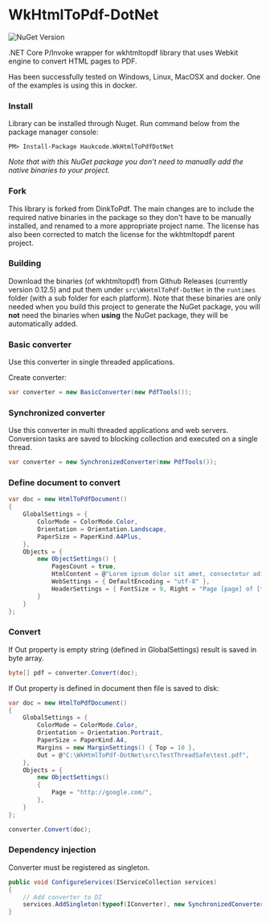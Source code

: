 # WkHtmlToPdf-DotNet
![NuGet Version](http://img.shields.io/nuget/v/Haukcode.WkHtmlToPdfDotNet.svg?style=flat)

.NET Core P/Invoke wrapper for wkhtmltopdf library that uses Webkit engine to convert HTML pages to PDF.

Has been successfully tested on Windows, Linux, MacOSX and docker. One of the examples is using this in docker.


### Install 

Library can be installed through Nuget. Run command below from the package manager console:

```
PM> Install-Package Haukcode.WkHtmlToPdfDotNet
```
*Note that with this NuGet package you don't need to manually add the native binaries to your project.*


### Fork
This library is forked from DinkToPdf. The main changes are to include the required native binaries in the package so they don't have to be manually installed, and renamed to a more appropriate project name. The license has also been corrected to match the license for the wkhtmltopdf parent project.


### Building
Download the binaries (of wkhtmltopdf) from Github Releases (currently version 0.12.5) and put them under `src\WkHtmlToPdf-DotNet` in the `runtimes` folder (with a sub folder for each platform). Note that these binaries are only needed when you build this project to generate the NuGet package, you will **not** need the binaries when **using** the NuGet package, they will be automatically added.


### Basic converter
Use this converter in single threaded applications.

Create converter:
```csharp
var converter = new BasicConverter(new PdfTools());
```

### Synchronized converter
Use this converter in multi threaded applications and web servers. Conversion tasks are saved to blocking collection and executed on a single thread.

```csharp
var converter = new SynchronizedConverter(new PdfTools());
```

### Define document to convert
```csharp
var doc = new HtmlToPdfDocument()
{
    GlobalSettings = {
        ColorMode = ColorMode.Color,
        Orientation = Orientation.Landscape,
        PaperSize = PaperKind.A4Plus,
    },
    Objects = {
        new ObjectSettings() {
            PagesCount = true,
            HtmlContent = @"Lorem ipsum dolor sit amet, consectetur adipiscing elit. In consectetur mauris eget ultrices  iaculis. Ut                               odio viverra, molestie lectus nec, venenatis turpis.",
            WebSettings = { DefaultEncoding = "utf-8" },
            HeaderSettings = { FontSize = 9, Right = "Page [page] of [toPage]", Line = true, Spacing = 2.812 }
        }
    }
};

```

### Convert
If Out property is empty string (defined in GlobalSettings) result is saved in byte array. 
```csharp
byte[] pdf = converter.Convert(doc);
```

If Out property is defined in document then file is saved to disk:
```csharp
var doc = new HtmlToPdfDocument()
{
    GlobalSettings = {
        ColorMode = ColorMode.Color,
        Orientation = Orientation.Portrait,
        PaperSize = PaperKind.A4,
        Margins = new MarginSettings() { Top = 10 },
        Out = @"C:\WkHtmlToPdf-DotNet\src\TestThreadSafe\test.pdf",
    },
    Objects = {
        new ObjectSettings()
        {
            Page = "http://google.com/",
        },
    }
};
```
```csharp
converter.Convert(doc);
```

### Dependency injection
Converter must be registered as singleton.

```csharp
public void ConfigureServices(IServiceCollection services)
{
    // Add converter to DI
    services.AddSingleton(typeof(IConverter), new SynchronizedConverter(new PdfTools()));
}
```
